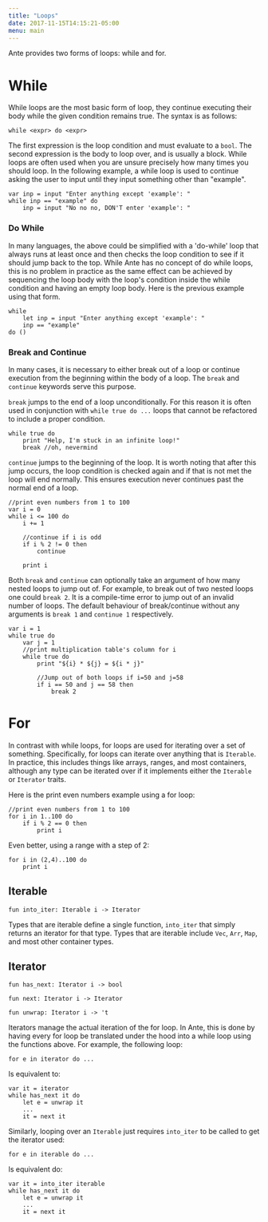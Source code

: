 ```yaml
---
title: "Loops"
date: 2017-11-15T14:15:21-05:00
menu: main
---
```


Ante provides two forms of loops: while and for.

# While

While loops are the most basic form of loop, they
continue executing their body while the given
condition remains true.  The syntax is as follows:

```
while <expr> do <expr>
```

The first expression is the loop condition and must
evaluate to a `bool`.  The second expression is the
body to loop over, and is usually a block.  While loops
are often used when you are unsure precisely how many
times you should loop.  In the following example, a while
loop is used to continue asking the user to input until
they input something other than "example".

```ante
var inp = input "Enter anything except 'example': "
while inp == "example" do
    inp = input "No no no, DON'T enter 'example': "
```

### Do While

In many languages, the above could be simplified with a 'do-while'
loop that always runs at least once and then checks the loop
condition to see if it should jump back to the top.
While Ante has no concept of do while loops, this is no problem
in practice as the same effect can be achieved by sequencing
the loop body with the loop's condition inside the while condition
and having an empty loop body.  Here is the previous example using
that form.

```ante
while
    let inp = input "Enter anything except 'example': "
    inp == "example"
do ()
```

### Break and Continue

In many cases, it is necessary to either break out of a loop or
continue execution from the beginning within the body of a loop.
The `break` and `continue` keywords serve this purpose.

`break` jumps to the end of a loop unconditionally.  For this
reason it is often used in conjunction with `while true do ...`
loops that cannot be refactored to include a proper condition.

```ante
while true do
    print "Help, I'm stuck in an infinite loop!"
    break //oh, nevermind
```

`continue` jumps to the beginning of the loop.  It is worth noting
that after this jump occurs, the loop condition is checked again and
if that is not met the loop will end normally.  This ensures execution
never continues past the normal end of a loop.

```ante
//print even numbers from 1 to 100
var i = 0
while i <= 100 do
    i += 1

    //continue if i is odd
    if i % 2 != 0 then
        continue

    print i
```

Both `break` and `continue` can optionally take an argument of how many
nested loops to jump out of.  For example, to break out of two nested
loops one could `break 2`.  It is a compile-time error to jump out of
an invalid number of loops.  The default behaviour of break/continue without any
arguments is `break 1` and `continue 1` respectively.

```ante
var i = 1
while true do
    var j = 1
    //print multiplication table's column for i
    while true do
        print "${i} * ${j} = ${i * j}"

        //Jump out of both loops if i=50 and j=58
        if i == 50 and j == 58 then
            break 2
```

# For

In contrast with while loops, for loops are used for iterating over a set
of something.  Specifically, for loops can iterate over anything that is
`Iterable`.  In practice, this includes things like arrays, ranges, and most
containers, although any type can be iterated over if it implements either
the `Iterable` or `Iterator` traits.

Here is the print even numbers example using a for loop:
```ante
//print even numbers from 1 to 100
for i in 1..100 do
    if i % 2 == 0 then
        print i
```

Even better, using a range with a step of 2:
```ante
for i in (2,4)..100 do
    print i
```


## Iterable

```ante
fun into_iter: Iterable i -> Iterator
```

Types that are iterable define a single function, `into_iter`
that simply returns an iterator for that type.  Types that
are iterable include `Vec`, `Arr`, `Map`, and most other container types.

## Iterator

```ante
fun has_next: Iterator i -> bool

fun next: Iterator i -> Iterator

fun unwrap: Iterator i -> 't
```

Iterators manage the actual iteration of the for loop.  In Ante,
this is done  by having every for loop be translated under the hood
into a while loop using the functions above.  For example, the following loop:

```ante
for e in iterator do ...
```

Is equivalent to:
```ante
var it = iterator
while has_next it do
    let e = unwrap it
    ...
    it = next it
```

Similarly, looping over an `Iterable` just requires `into_iter` to
be called to get the iterator used:
```ante
for e in iterable do ...
```

Is equivalent do:
```ante
var it = into_iter iterable
while has_next it do
    let e = unwrap it
    ...
    it = next it
```

